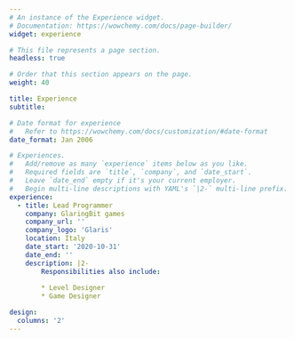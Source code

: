 ```yaml
---
# An instance of the Experience widget.
# Documentation: https://wowchemy.com/docs/page-builder/
widget: experience

# This file represents a page section.
headless: true

# Order that this section appears on the page.
weight: 40

title: Experience
subtitle:

# Date format for experience
#   Refer to https://wowchemy.com/docs/customization/#date-format
date_format: Jan 2006

# Experiences.
#   Add/remove as many `experience` items below as you like.
#   Required fields are `title`, `company`, and `date_start`.
#   Leave `date_end` empty if it's your current employer.
#   Begin multi-line descriptions with YAML's `|2-` multi-line prefix.
experience:
  - title: Lead Programmer
    company: GlaringBit games
    company_url: ''
    company_logo: 'Glaris'
    location: Italy
    date_start: '2020-10-31'
    date_end: ''
    description: |2-
        Responsibilities also include:
        
        * Level Designer
        * Game Designer

design:
  columns: '2'
---
```

